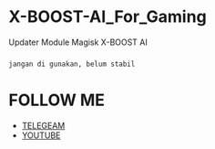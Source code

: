 # X-BOOST-AI_For_Gaming
Updater Module Magisk X-BOOST AI
###
```
jangan di gunakan, belum stabil
```
####


# FOLLOW ME

* [TELEGEAM](https://t.me/kutu_Moba57)
* [YOUTUBE](https://youtube.com/@KutuMoba)
